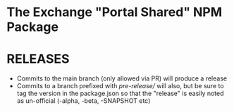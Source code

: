 # The Exchange "Portal Shared" NPM Package

# RELEASES
* Commits to the main branch (only allowed via PR) will produce a release
* Commits to a branch prefixed with *pre-release/* will also, but be sure to tag the version in the package.json so that the "release" is easily noted as un-official (-alpha, -beta, -SNAPSHOT etc)

